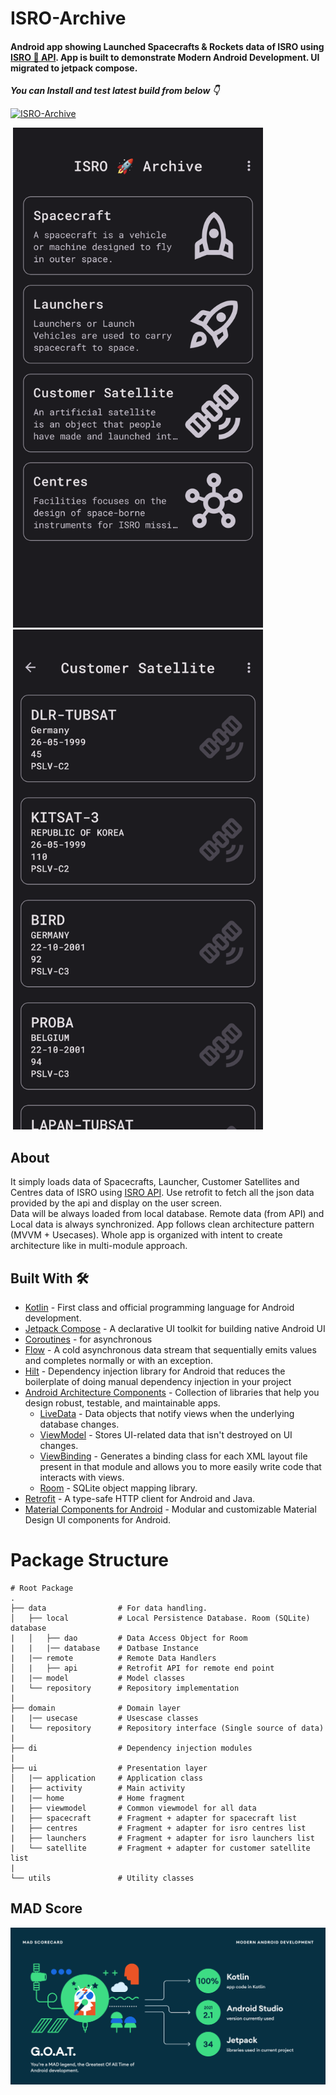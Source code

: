 # ISRO-Archive
#### Android app showing Launched Spacecrafts & Rockets data of ISRO using [ISRO 🚀 API](https://github.com/isro/api). App is built to demonstrate Modern Android Development. UI migrated to jetpack compose.

***You can Install and test latest build from below 👇***


[![ISRO-Archive](https://img.shields.io/badge/ISRO--Archive-APK-red?style=for-the-badge&logo=android)](https://github.com/Aksx73/ISRO-Archive/raw/master/app/release/app-release.apk)
<br>
<p>
    <img src="https://github.com/Aksx73/ISRO-Archive/blob/master/screenshots/Screenshot-20230225-100549.png?raw=true" width="400" hspace="4" >
    <img src="https://github.com/Aksx73/ISRO-Archive/blob/master/screenshots/Screenshot-20230225-100620.png?raw=true" width="400" hspace="4" >
</p>

## About

It simply loads data of Spacecrafts, Launcher, Customer Satellites and Centres data of ISRO using [ISRO API](https://github.com/isro/api). Use retrofit to fetch all the json data provided by the api and display on the user screen.<br>
Data will be always loaded from local database. Remote data (from API) and Local data is always synchronized.
App follows clean architecture pattern (MVVM + Usecases). Whole app is organized with intent to create architecture like in multi-module approach.

## Built With 🛠
- [Kotlin](https://kotlinlang.org/) - First class and official programming language for Android development.
- [Jetpack Compose](https://developer.android.com/develop/ui/compose) - A declarative UI toolkit for building native Android UI
- [Coroutines](https://kotlinlang.org/docs/reference/coroutines-overview.html) - for asynchronous
- [Flow](https://kotlin.github.io/kotlinx.coroutines/kotlinx-coroutines-core/kotlinx.coroutines.flow/-flow/) - A cold asynchronous data stream that sequentially emits values and completes normally or with an exception.
- [Hilt](https://developer.android.com/training/dependency-injection/hilt-android) - Dependency injection library for Android that reduces the boilerplate of doing manual dependency injection in your project
- [Android Architecture Components](https://developer.android.com/topic/libraries/architecture) - Collection of libraries that help you design robust, testable, and maintainable apps.
  - [LiveData](https://developer.android.com/topic/libraries/architecture/livedata) - Data objects that notify views when the underlying database changes.
  - [ViewModel](https://developer.android.com/topic/libraries/architecture/viewmodel) - Stores UI-related data that isn't destroyed on UI changes.
  - [ViewBinding](https://developer.android.com/topic/libraries/view-binding) - Generates a binding class for each XML layout file present in that module and allows you to more easily write code that interacts with views.
  - [Room](https://developer.android.com/topic/libraries/architecture/room) - SQLite object mapping library.
- [Retrofit](https://square.github.io/retrofit/) - A type-safe HTTP client for Android and Java.
- [Material Components for Android](https://github.com/material-components/material-components-android) - Modular and customizable Material Design UI components for Android.

# Package Structure

    # Root Package
    .
    ├── data                # For data handling.
    │   ├── local           # Local Persistence Database. Room (SQLite) database
    |   │   ├── dao         # Data Access Object for Room   
    |   |   |── database    # Datbase Instance
    |   |── remote          # Remote Data Handlers
    │   |   ├── api         # Retrofit API for remote end point
    |   |── model           # Model classes
    |   └── repository      # Repository implementation
    |
    ├── domain              # Domain layer
    |   |── usecase         # Usescase classes
    |   └── repository      # Repository interface (Single source of data)
    |
    ├── di                  # Dependency injection modules 
    |
    ├── ui                  # Presentation layer
    │   |── application     # Application class
    |   ├── activity        # Main activity
    |   |── home            # Home fragment  
    |   ├── viewmodel       # Common viewmodel for all data
    |   ├── spacecraft      # Fragment + adapter for spacecraft list
    |   ├── centres         # Fragment + adapter for isro centres list
    |   ├── launchers       # Fragment + adapter for isro launchers list
    |   └── satellite       # Fragment + adapter for customer satellite list
    |
    └── utils               # Utility classes


## MAD Score

![Summary](https://raw.githubusercontent.com/Aksx73/ISRO-Archive/master/media/MAD_summary.png?token=GHSAT0AAAAAABSKJIP7ACNDTEEJPI7JBHMCYXJCJKQ)
